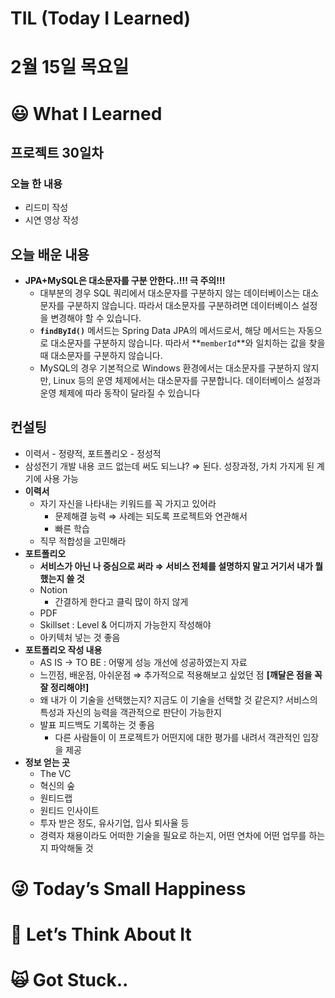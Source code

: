 # TIL (Today I Learned)

# 2월 15일 목요일

# 😃 What I Learned

## 프로젝트 30일차

### 오늘 한 내용

- 리드미 작성
- 시연 영상 작성

## 오늘 배운 내용

- **JPA+MySQL은 대소문자를 구분 안한다..!!! 극 주의!!!**
    - 대부분의 경우 SQL 쿼리에서 대소문자를 구분하지 않는 데이터베이스는 대소문자를 구분하지 않습니다. 따라서 대소문자를 구분하려면 데이터베이스 설정을 변경해야 할 수 있습니다.
    - **`findById()`** 메서드는 Spring Data JPA의 메서드로서, 해당 메서드는 자동으로 대소문자를 구분하지 않습니다. 따라서 **`memberId`**와 일치하는 값을 찾을 때 대소문자를 구분하지 않습니다.
    - MySQL의 경우 기본적으로 Windows 환경에서는 대소문자를 구분하지 않지만, Linux 등의 운영 체제에서는 대소문자를 구분합니다. 데이터베이스 설정과 운영 체제에 따라 동작이 달라질 수 있습니다

## 컨설팅

- 이력서 - 정량적, 포트폴리오 - 정성적
- 삼성전기 개발 내용 코드 없는데 써도 되느냐? ⇒ 된다. 성장과정, 가치 가지게 된 계기에 사용 가능
- **이력서**
    - 자기 자신을 나타내는 키워드를 꼭 가지고 있어라
        - 문제해결 능력 ⇒ 사례는 되도록 프로젝트와 연관해서
        - 빠른 학습
    - 직무 적합성을 고민해라
- **포트폴리오**
    - **서비스가 아닌 나 중심으로 써라 ⇒ 서비스 전체를 설명하지 말고 거기서 내가 뭘 했는지 쓸 것**
    - Notion
        - 간결하게 한다고 클릭 많이 하지 않게
    - PDF
    - Skillset : Level & 어디까지 가능한지 작성해야
    - 아키텍처 넣는 것 좋음
- **포트폴리오 작성 내용**
    - AS IS → TO BE : 어떻게 성능 개선에 성공하였는지 자료
    - 느낀점, 배운점, 아쉬운점 ⇒ 추가적으로 적용해보고 싶었던 점 **[깨달은 점을 꼭 잘 정리해야!]**
    - 왜 내가 이 기술을 선택했는지? 지금도 이 기술을 선택할 것 같은지? 서비스의 특성과 자신의 능력을 객관적으로 판단이 가능한지
    - 발표 피드백도 기록하는 것 좋음
        - 다른 사람들이 이 프로젝트가 어떤지에 대한 평가를 내려서 객관적인 입장을 제공
- **정보 얻는 곳**
    - The VC
    - 혁신의 숲
    - 원티드랩
    - 원티드 인사이트
    - 투자 받은 정도, 유사기업, 입사 퇴사율 등
    - 경력자 채용이라도 어떠한 기술을 필요로 하는지, 어떤 연차에 어떤 업무를 하는지 파악해둘 것

# 😜 Today’s Small Happiness

# 🧐 Let’s Think About It

# 🙀 Got Stuck..